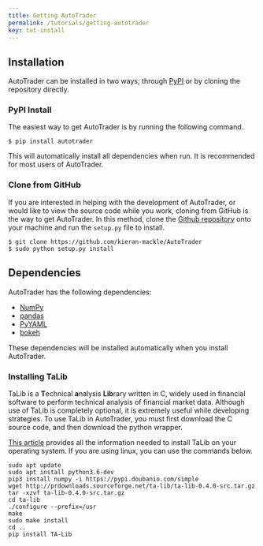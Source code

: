 ```yaml
---
title: Getting AutoTrader
permalink: /tutorials/getting-autotrader
key: tut-install
---
```


## Installation

AutoTrader can be installed in two ways; through [PyPI](https://pypi.org/) or by cloning the repository directly.

### PyPI Install
The easiest way to get AutoTrader is by running the following command.

```
$ pip install autotrader
```

This will automatically install all dependencies when run. It is recommended for most users of AutoTrader.


### Clone from GitHub
If you are interested in helping with the development of AutoTrader, or would like to view the source code while you 
work, cloning from GitHub is the way to get AutoTrader. In this method, clone the 
[Github repository](https://github.com/kieran-mackle/AutoTrader) onto your machine and run the `setup.py` file to install.

```
$ git clone https://github.com/kieran-mackle/AutoTrader
$ sudo python setup.py install
```


## Dependencies

AutoTrader has the following dependencies:
- [NumPy](https://numpy.org/)
- [pandas](https://pandas.pydata.org/)
- [PyYAML](https://pypi.org/project/PyYAML/)
- [bokeh](https://bokeh.org/)

These dependencies will be installed automatically when you install AutoTrader.


### Installing TaLib
TaLib is a **T**echnical **a**nalysis **Lib**rary written in C, widely used in financial software to perform technical
analysis of financial market data. Although use of TaLib is completely optional, it is extremely useful while developing
strategies. To use TaLib in AutoTrader, you must first download the C source code, and then download the python wrapper.

[This article](https://www.programmersought.com/article/32601617503/) provides all the information needed to install 
TaLib on your operating system. If you are using linux, you can use the commands below.

```
sudo apt update
sudo apt install python3.6-dev
pip3 install numpy -i https://pypi.doubanio.com/simple
wget http://prdownloads.sourceforge.net/ta-lib/ta-lib-0.4.0-src.tar.gz
tar -xzvf ta-lib-0.4.0-src.tar.gz
cd ta-lib
./configure --prefix=/usr
make
sudo make install
cd ..
pip install TA-Lib
```